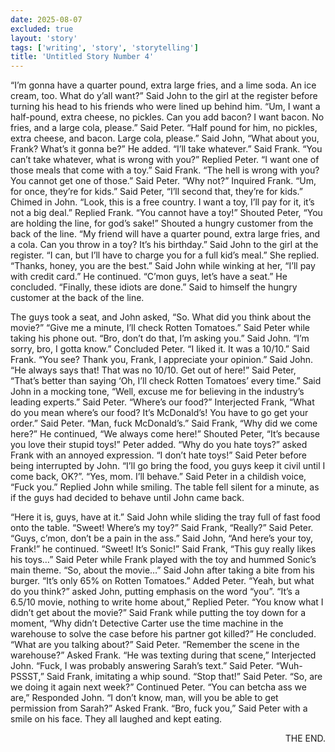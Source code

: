 ```yaml
---
date: 2025-08-07
excluded: true
layout: 'story'
tags: ['writing', 'story', 'storytelling']
title: 'Untitled Story Number 4'
---
```


“I’m gonna have a quarter pound, extra large fries, and a lime soda. An ice cream, too. What do y’all want?” Said John to the girl at the register before turning his head to his friends who were lined up behind him. “Um, I want a half-pound, extra cheese, no pickles. Can you add bacon? I want bacon. No fries, and a large cola, please.” Said Peter. “Half pound for him, no pickles, extra cheese, and bacon. Large cola, please.” Said John, “What about you, Frank? What’s it gonna be?” He added. “I’ll take whatever.” Said Frank. “You can’t take whatever, what is wrong with you?” Replied Peter. “I want one of those meals that come with a toy.” Said Frank. “The hell is wrong with you? You cannot get one of those.” Said Peter. “Why not?” Inquired Frank. “Um, for once, they’re for kids.” Said Peter, “I’ll second that, they’re for kids.” Chimed in John. “Look, this is a free country. I want a toy, I’ll pay for it, it’s not a big deal.” Replied Frank. “You cannot have a toy!” Shouted Peter, “You are holding the line, for god’s sake!” Shouted a hungry customer from the back of the line. “My friend will have a quarter pound, extra large fries, and a cola. Can you throw in a toy? It’s his birthday.” Said John to the girl at the register. “I can, but I’ll have to charge you for a full kid’s meal.” She replied. “Thanks, honey, you are the best.” Said John while winking at her, “I’ll pay with credit card.” He continued. “C’mon guys, let’s have a seat.” He concluded. “Finally, these idiots are done.” Said to himself the hungry customer at the back of the line.

The guys took a seat, and John asked, “So. What did you think about the movie?” “Give me a minute, I’ll check Rotten Tomatoes.” Said Peter while taking his phone out. “Bro, don’t do that, I’m asking you.” Said John. “I’m sorry, bro, I gotta know.” Concluded Peter. “I liked it. It was a 10/10.” Said Frank. “You see? Thank you, Frank, I appreciate your opinion.” Said John. “He always says that! That was no 10/10. Get out of here!” Said Peter, “That’s better than saying ‘Oh, I’ll check Rotten Tomatoes’ every time.” Said John in a mocking tone, “Well, excuse me for believing in the industry’s leading experts.” Said Peter. “Where’s our food?” Interjected Frank, “What do you mean where’s our food? It’s McDonald’s! You have to go get your order.” Said Peter. “Man, fuck McDonald’s.” Said Frank, “Why did we come here?” He continued, “We always come here!” Shouted Peter, “It’s because you love their stupid toys!” Peter added. “Why do you hate toys?” asked Frank with an annoyed expression. “I don’t hate toys!” Said Peter before being interrupted by John. “I’ll go bring the food, you guys keep it civil until I come back, OK?”. “Yes, mom. I’ll behave.” Said Peter in a childish voice, “Fuck you.” Replied John while smiling. The table fell silent for a minute, as if the guys had decided to behave until John came back.

“Here it is, guys, have at it.” Said John while sliding the tray full of fast food onto the table. “Sweet! Where’s my toy?” Said Frank, “Really?” Said Peter. “Guys, c’mon, don’t be a pain in the ass.” Said John, “And here’s your toy, Frank!” he continued. “Sweet! It’s Sonic!” Said Frank, “This guy really likes his toys…” Said Peter while Frank played with the toy and hummed Sonic’s main theme. “So, about the movie…” Said John after taking a bite from his burger. “It’s only 65% on Rotten Tomatoes.” Added Peter. “Yeah, but what do you think?” asked John, putting emphasis on the word “you”. “It’s a 6.5/10 movie, nothing to write home about,” Replied Peter. “You know what I didn’t get about the movie?” Said Frank while putting the toy down for a moment, “Why didn’t Detective Carter use the time machine in the warehouse to solve the case before his partner got killed?” He concluded. “What are you talking about?” Said Peter. “Remember the scene in the warehouse?” Asked Frank. “He was texting during that scene,” Interjected John. “Fuck, I was probably answering Sarah’s text.” Said Peter. “Wuh-PSSST,” Said Frank, imitating a whip sound. “Stop that!” Said Peter. “So, are we doing it again next week?” Continued Peter. “You can betcha ass we are,” Responded John. “I don’t know, man, will you be able to get permission from Sarah?” Asked Frank. “Bro, fuck you,” Said Peter with a smile on his face. They all laughed and kept eating.

<p style="text-align:right">THE END.</p>
